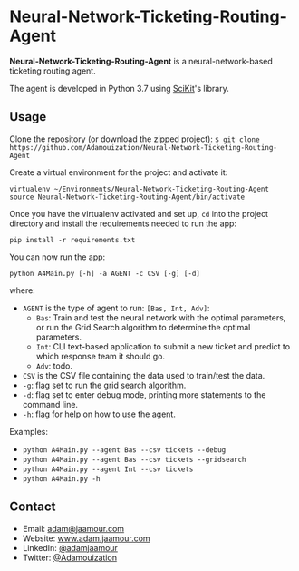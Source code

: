 # Neural-Network-Ticketing-Routing-Agent

**Neural-Network-Ticketing-Routing-Agent** is a neural-network-based ticketing routing agent.

The agent is developed in Python 3.7 using [SciKit](https://scikit-learn.org)'s library.

## Usage

Clone the repository (or download the zipped project):
`$ git clone https://github.com/Adamouization/Neural-Network-Ticketing-Routing-Agent`

Create a virtual environment for the project and activate it:

```
virtualenv ~/Environments/Neural-Network-Ticketing-Routing-Agent
source Neural-Network-Ticketing-Routing-Agent/bin/activate
```

Once you have the virtualenv activated and set up, `cd` into the project directory and install the requirements needed to run the app:

```
pip install -r requirements.txt
```

You can now run the app:
```
python A4Main.py [-h] -a AGENT -c CSV [-g] [-d]
```

where:

* `AGENT` is the type of agent to run: `[Bas, Int, Adv]`:
    * `Bas`: Train and test the neural network with the optimal parameters, or run the Grid Search algorithm to determine the optimal parameters.
    * `Int`: CLI text-based application to submit a new ticket and predict to which response team it should go.
    * `Adv`: todo.
* `CSV` is the CSV file containing the data used to train/test the data.
* `-g`: flag set to run the grid search algorithm.
* `-d`: flag set to enter debug mode, printing more statements to the command line.
* `-h`: flag for help on how to use the agent.

Examples:
* `python A4Main.py --agent Bas --csv tickets --debug`
* `python A4Main.py --agent Bas --csv tickets --gridsearch`
* `python A4Main.py --agent Int --csv tickets`
* `python A4Main.py -h`

## Contact
* Email: adam@jaamour.com
* Website: www.adam.jaamour.com
* LinkedIn: [@adamjaamour](https://www.linkedin.com/in/adamjaamour/)
* Twitter: [@Adamouization](https://twitter.com/Adamouization)
